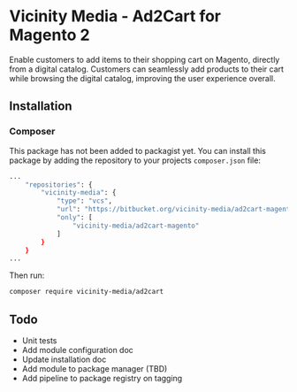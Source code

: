 # Vicinity Media - Ad2Cart for Magento 2

Enable customers to add items to their shopping cart on Magento, directly from a digital catalog. Customers can 
seamlessly add products to their cart while browsing the digital catalog, improving the user experience overall.

## Installation

### Composer

This package has not been added to packagist yet. You can install this package by adding the repository to your 
projects `composer.json` file:

```bash
...
    "repositories": {
        "vicinity-media": {
            "type": "vcs",
            "url": "https://bitbucket.org/vicinity-media/ad2cart-magento.git",
            "only": [
                "vicinity-media/ad2cart-magento"
            ]
        }
    }
...
```

Then run:

```bash
composer require vicinity-media/ad2cart
```

## Todo
- Unit tests
- Add module configuration doc
- Update installation doc
- Add module to package manager (TBD)
- Add pipeline to package registry on tagging

